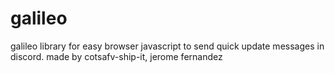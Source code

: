 # galileo
galileo library for easy browser javascript to send quick update messages in discord.
made by cotsafv-ship-it, jerome fernandez
